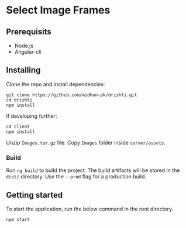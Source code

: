 # Select Image Frames

## Prerequisits

- Node.js
- Angular-cli

## Installing

Clone the repo and install dependencies:

```shell
git clone https://github.com/midhun-pk/drishti.git
cd drishti
npm install
```
If developing further:
```
cd client
npm install
```

Unzip `Images.tar.gz` file. Copy `Images` folder inside `server/assets`. 

### Build 

Run `ng build` to build the project. The build artifacts will be stored in the `dist/` directory. Use the `--prod` flag for a production build.

## Getting started

To start the application, run the below command in the root directory.

```shell
npm start
```





